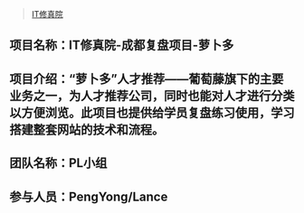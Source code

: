 > [IT修真院](http://www.jnshu.com/home)
## 项目名称：IT修真院-成都复盘项目-萝卜多
## 项目介绍：“萝卜多”人才推荐——葡萄藤旗下的主要业务之一，为人才推荐公司，同时也能对人才进行分类以方便浏览。此项目也提供给学员复盘练习使用，学习搭建整套网站的技术和流程。
## 团队名称：PL小组
## 参与人员：PengYong/Lance
